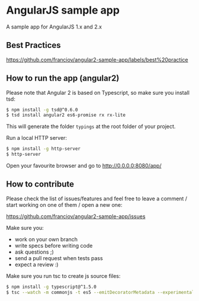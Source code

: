 # AngularJS sample app

A sample app for AngularJS 1.x and 2.x

## Best Practices

https://github.com/franciov/angular2-sample-app/labels/best%20practice

## How to run the app (angular2)

Please note that Angular 2 is based on Typescript, so make sure you install tsd:

```sh
$ npm install -g tsd@^0.6.0
$ tsd install angular2 es6-promise rx rx-lite
```

This will generate the folder `typings` at the root folder of your project.

Run a local HTTP server:

```sh
$ npm install -g http-server
$ http-server
```

Open your favourite browser and go to http://0.0.0.0:8080/app/

## How to contribute

Please check the list of issues/features and feel free to leave a comment / start working on one of them / open a new one:

https://github.com/franciov/angular2-sample-app/issues

Make sure you:

- work on your own branch
- write specs before writing code
- ask questions ;)
- send a pull request when tests pass
- expect a review :)

Make sure you run tsc to create js source files:

```sh
$ npm install -g typescript@^1.5.0
$ tsc --watch -m commonjs -t es5 --emitDecoratorMetadata --experimentalDecorators angular2/app/*.ts
```

